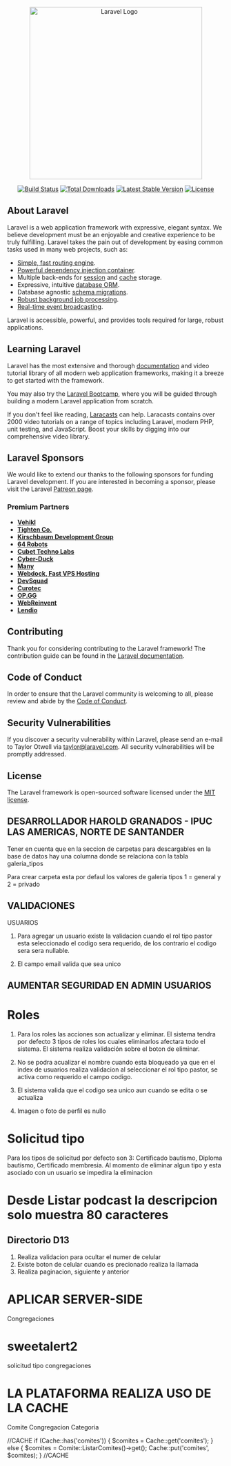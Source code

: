 <p align="center"><a href="https://laravel.com" target="_blank"><img src="https://raw.githubusercontent.com/laravel/art/master/logo-lockup/5%20SVG/2%20CMYK/1%20Full%20Color/laravel-logolockup-cmyk-red.svg" width="400" alt="Laravel Logo"></a></p>

<p align="center">
<a href="https://github.com/laravel/framework/actions"><img src="https://github.com/laravel/framework/workflows/tests/badge.svg" alt="Build Status"></a>
<a href="https://packagist.org/packages/laravel/framework"><img src="https://img.shields.io/packagist/dt/laravel/framework" alt="Total Downloads"></a>
<a href="https://packagist.org/packages/laravel/framework"><img src="https://img.shields.io/packagist/v/laravel/framework" alt="Latest Stable Version"></a>
<a href="https://packagist.org/packages/laravel/framework"><img src="https://img.shields.io/packagist/l/laravel/framework" alt="License"></a>
</p>

## About Laravel

Laravel is a web application framework with expressive, elegant syntax. We believe development must be an enjoyable and creative experience to be truly fulfilling. Laravel takes the pain out of development by easing common tasks used in many web projects, such as:

- [Simple, fast routing engine](https://laravel.com/docs/routing).
- [Powerful dependency injection container](https://laravel.com/docs/container).
- Multiple back-ends for [session](https://laravel.com/docs/session) and [cache](https://laravel.com/docs/cache) storage.
- Expressive, intuitive [database ORM](https://laravel.com/docs/eloquent).
- Database agnostic [schema migrations](https://laravel.com/docs/migrations).
- [Robust background job processing](https://laravel.com/docs/queues).
- [Real-time event broadcasting](https://laravel.com/docs/broadcasting).

Laravel is accessible, powerful, and provides tools required for large, robust applications.

## Learning Laravel

Laravel has the most extensive and thorough [documentation](https://laravel.com/docs) and video tutorial library of all modern web application frameworks, making it a breeze to get started with the framework.

You may also try the [Laravel Bootcamp](https://bootcamp.laravel.com), where you will be guided through building a modern Laravel application from scratch.

If you don't feel like reading, [Laracasts](https://laracasts.com) can help. Laracasts contains over 2000 video tutorials on a range of topics including Laravel, modern PHP, unit testing, and JavaScript. Boost your skills by digging into our comprehensive video library.

## Laravel Sponsors

We would like to extend our thanks to the following sponsors for funding Laravel development. If you are interested in becoming a sponsor, please visit the Laravel [Patreon page](https://patreon.com/taylorotwell).

### Premium Partners

- **[Vehikl](https://vehikl.com/)**
- **[Tighten Co.](https://tighten.co)**
- **[Kirschbaum Development Group](https://kirschbaumdevelopment.com)**
- **[64 Robots](https://64robots.com)**
- **[Cubet Techno Labs](https://cubettech.com)**
- **[Cyber-Duck](https://cyber-duck.co.uk)**
- **[Many](https://www.many.co.uk)**
- **[Webdock, Fast VPS Hosting](https://www.webdock.io/en)**
- **[DevSquad](https://devsquad.com)**
- **[Curotec](https://www.curotec.com/services/technologies/laravel/)**
- **[OP.GG](https://op.gg)**
- **[WebReinvent](https://webreinvent.com/?utm_source=laravel&utm_medium=github&utm_campaign=patreon-sponsors)**
- **[Lendio](https://lendio.com)**

## Contributing

Thank you for considering contributing to the Laravel framework! The contribution guide can be found in the [Laravel documentation](https://laravel.com/docs/contributions).

## Code of Conduct

In order to ensure that the Laravel community is welcoming to all, please review and abide by the [Code of Conduct](https://laravel.com/docs/contributions#code-of-conduct).

## Security Vulnerabilities

If you discover a security vulnerability within Laravel, please send an e-mail to Taylor Otwell via [taylor@laravel.com](mailto:taylor@laravel.com). All security vulnerabilities will be promptly addressed.

## License

The Laravel framework is open-sourced software licensed under the [MIT license](https://opensource.org/licenses/MIT).




## DESARROLLADOR HAROLD GRANADOS - IPUC LAS AMERICAS, NORTE DE SANTANDER

Tener en cuenta que en la seccion de carpetas para descargables en la base de datos hay una columna donde se relaciona con la tabla galeria_tipos

Para crear carpeta esta por defaul los valores de galeria tipos 1 = general y 2 = privado

## VALIDACIONES
USUARIOS
1. Para agregar un usuario existe la validacion cuando el rol tipo pastor esta seleccionado el codigo sera requerido, de los contrario el codigo sera sera nullable.

2. El campo email valida que sea unico

## AUMENTAR SEGURIDAD EN ADMIN USUARIOS
# Roles
1. Para los roles las acciones son actualizar y eliminar.
El sistema tendra por defecto 3 tipos de roles los cuales eliminarlos afectara todo el sistema. El sistema realiza validación sobre el boton de eliminar.

2. No se podra acualizar el nombre cuando esta bloqueado ya que en el index de usuarios realiza validacion al seleccionar el rol tipo pastor, se activa como requerido el campo codigo.

3. El sistema valida que el codigo sea unico aun cuando se edita o se actualiza 

4. Imagen o foto de perfil es nullo

# Solicitud tipo
Para los tipos de solicitud por defecto son 3: Certificado bautismo, Diploma bautismo, Certificado membresia.
Al momento de eliminar algun tipo y esta asociado con un usuario se impedira la eliminacion

# Desde Listar podcast  la descripcion solo muestra 80 caracteres

## Directorio D13
1. Realiza validacion para ocultar el numer de celular
2. Existe boton de celular cuando es precionado realiza la llamada
3. Realiza paginacion, siguiente y anterior



# APLICAR SERVER-SIDE 
Congregaciones

# sweetalert2
solicitud tipo
congregaciones


# LA PLATAFORMA REALIZA USO DE LA CACHE

Comite
Congregacion
Categoria

//CACHE
        if (Cache::has('comites')) {
            $comites = Cache::get('comites');
        } else {
            $comites = Comite::ListarComites()->get();
            Cache::put('comites', $comites);
        }
        //CACHE
        

